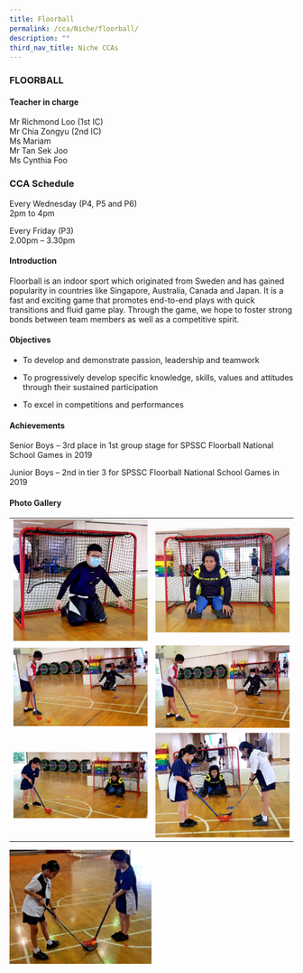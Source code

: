 ```yaml
---
title: Floorball
permalink: /cca/Niche/floorball/
description: ""
third_nav_title: Niche CCAs
---
```

### FLOORBALL

#### Teacher in charge

Mr Richmond Loo (1st IC)   <br>
Mr Chia Zongyu (2nd IC) <br>
Ms Mariam <br>
Mr Tan Sek Joo  <br>
Ms Cynthia Foo   

### CCA Schedule

Every Wednesday (P4, P5 and P6) <br>
2pm to 4pm

Every Friday (P3) <br>
2.00pm – 3.30pm

#### Introduction

Floorball is an indoor sport which originated from Sweden and has gained popularity in countries like Singapore, Australia, Canada and Japan. It is a fast and exciting game that promotes end-to-end plays with quick transitions and fluid game play. Through the game, we hope to foster strong bonds between team members as well as a competitive spirit.

#### Objectives

*   To develop and demonstrate passion, leadership and teamwork
    
*   To progressively develop specific knowledge, skills, values and attitudes through their sustained participation
    
*   To excel in competitions and performances

####  Achievements

Senior Boys – 3rd place in 1st group stage for SPSSC Floorball National School Games in 2019

Junior Boys – 2nd in tier 3 for SPSSC Floorball National School Games in 2019

#### Photo Gallery
 
| | |
|---|---|
| ![](/images/flooorball1.jpg) | ![](/images/floorball2.jpg) |
| ![](/images/floorball3.jpg) | ![](/images/floorball4.jpg) | 
| ![](/images/floorball5.jpg) | ![](/images/floorball6.jpg) | 

<img src="/images/floorball7.jpg" style="width:50%"/>